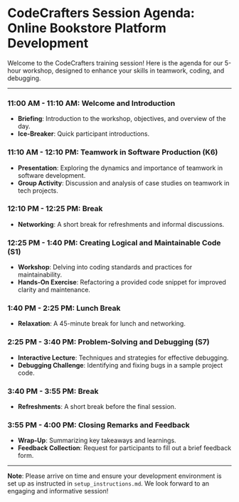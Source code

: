 # CodeCrafters Session Agenda: Online Bookstore Platform Development

Welcome to the CodeCrafters training session! Here is the agenda for our 5-hour workshop, designed to enhance your skills in teamwork, coding, and debugging.

---

### 11:00 AM - 11:10 AM: Welcome and Introduction
- **Briefing**: Introduction to the workshop, objectives, and overview of the day.
- **Ice-Breaker**: Quick participant introductions.

### 11:10 AM - 12:10 PM: Teamwork in Software Production (K6)
- **Presentation**: Exploring the dynamics and importance of teamwork in software development.
- **Group Activity**: Discussion and analysis of case studies on teamwork in tech projects.

### 12:10 PM - 12:25 PM: Break
- **Networking**: A short break for refreshments and informal discussions.

### 12:25 PM - 1:40 PM: Creating Logical and Maintainable Code (S1)
- **Workshop**: Delving into coding standards and practices for maintainability.
- **Hands-On Exercise**: Refactoring a provided code snippet for improved clarity and maintenance.

### 1:40 PM - 2:25 PM: Lunch Break
- **Relaxation**: A 45-minute break for lunch and networking.

### 2:25 PM - 3:40 PM: Problem-Solving and Debugging (S7)
- **Interactive Lecture**: Techniques and strategies for effective debugging.
- **Debugging Challenge**: Identifying and fixing bugs in a sample project code.

### 3:40 PM - 3:55 PM: Break
- **Refreshments**: A short break before the final session.

### 3:55 PM - 4:00 PM: Closing Remarks and Feedback
- **Wrap-Up**: Summarizing key takeaways and learnings.
- **Feedback Collection**: Request for participants to fill out a brief feedback form.

---

**Note**: Please arrive on time and ensure your development environment is set up as instructed in `setup_instructions.md`. We look forward to an engaging and informative session!